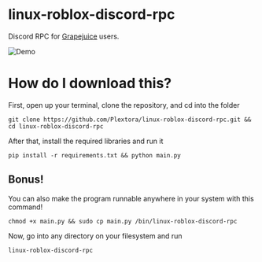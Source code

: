 # linux-roblox-discord-rpc

Discord RPC for [Grapejuice](https://gitlab.com/brinkervii/grapejuice) users.

![Demo](https://s3.us-east-1.wasabisys.com/e-zimagehosting/6772311b-db7f-40a3-ac88-76533340acc8/qbod5izm.png)

# How do I download this?

First, open up your terminal, clone the repository, and cd into the folder

```console
git clone https://github.com/Plextora/linux-roblox-discord-rpc.git && cd linux-roblox-discord-rpc
```

After that, install the required libraries and run it

```console
pip install -r requirements.txt && python main.py
```

## Bonus!

You can also make the program runnable anywhere in your system with this command!

```console
chmod +x main.py && sudo cp main.py /bin/linux-roblox-discord-rpc
```

Now, go into any directory on your filesystem and run

```console
linux-roblox-discord-rpc
```
